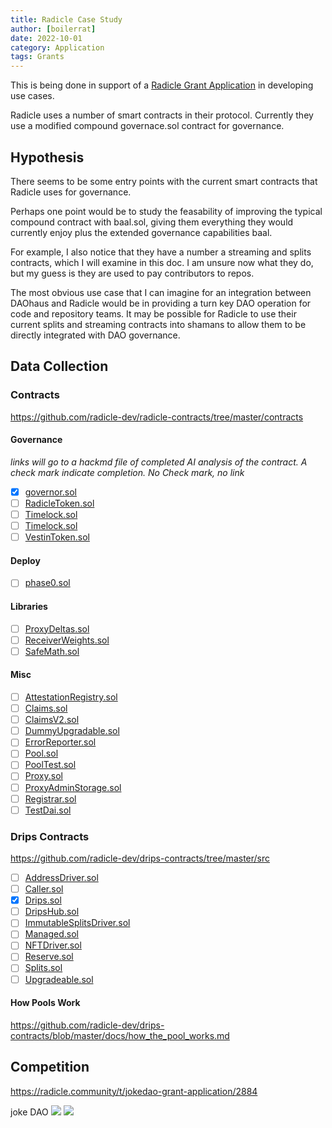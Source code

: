 ```yaml
---
title: Radicle Case Study
author: [boilerrat]
date: 2022-10-01
category: Application
tags: Grants
---
```


This is being done in support of a [Radicle Grant Application](https://hackmd.io/@daohaus/SkxBXRHcc/edit) in developing use cases.

Radicle uses a number of smart contracts in their protocol. Currently they use a modified compound governace.sol contract for governance.


## Hypothesis

There seems to be some entry points with the current smart contracts that Radicle uses for governance.

Perhaps one point would be to study the feasability of improving the typical compound contract with baal.sol, giving them everything they would currently enjoy plus the extended governance capabilities baal.

For example, I also notice that they have a number a  streaming and splits contracts, which I will examine in this doc. I am unsure now what they do, but my guess is they are used to pay contributors to repos.

The most obvious use case that I can imagine for an integration between DAOhaus and Radicle would be in providing a turn key DAO operation for code and repository teams. It may be possible for Radicle to use their current splits and streaming contracts into shamans to allow them to be directly integrated with DAO governance.

## Data Collection

### Contracts

https://github.com/radicle-dev/radicle-contracts/tree/master/contracts

#### Governance
*links will go to a hackmd file of completed AI analysis of the contract. A check mark indicate completion. No Check mark, no link*

+ [x] [governor.sol](https://hackmd.io/@boilerrat/rJL9_CY7s)
+ [ ] [RadicleToken.sol]()
+ [ ] [Timelock.sol]()
+ [ ] [Timelock.sol]()
+ [ ] [VestinToken.sol]()

#### Deploy

+ [ ] [phase0.sol]()

#### Libraries

+ [ ] [ProxyDeltas.sol]()
+ [ ] [ReceiverWeights.sol]()
+ [ ] [SafeMath.sol]()

#### Misc
+ [ ] [AttestationRegistry.sol]()
+ [ ] [Claims.sol]()
+ [ ] [ClaimsV2.sol]()
+ [ ] [DummyUpgradable.sol]()
+ [ ] [ErrorReporter.sol]()
+ [ ] [Pool.sol]()
+ [ ] [PoolTest.sol]()
+ [ ] [Proxy.sol]()
+ [ ] [ProxyAdminStorage.sol]()
+ [ ] [Registrar.sol]()
+ [ ] [TestDai.sol]()

### Drips Contracts

https://github.com/radicle-dev/drips-contracts/tree/master/src

+ [ ] [AddressDriver.sol]()
+ [ ] [Caller.sol]()
+ [x] [Drips.sol](https://hackmd.io/@boilerrat/rJhhszqmi)
+ [ ] [DripsHub.sol]()
+ [ ] [ImmutableSplitsDriver.sol]()
+ [ ] [Managed.sol]()
+ [ ] [NFTDriver.sol]()
+ [ ] [Reserve.sol]()
+ [ ] [Splits.sol]()
+ [ ] [Upgradeable.sol]()

#### How Pools Work

https://github.com/radicle-dev/drips-contracts/blob/master/docs/how_the_pool_works.md

## Competition

https://radicle.community/t/jokedao-grant-application/2884

joke DAO
![](https://i.imgur.com/1pyFWO0.png)
![](https://i.imgur.com/nOK5AwB.png)
